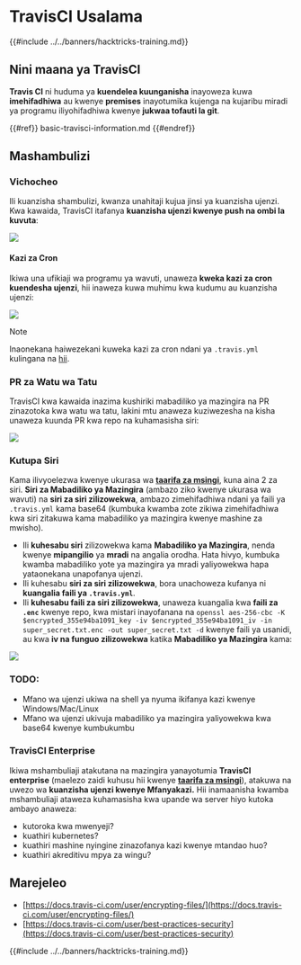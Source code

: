 # TravisCI Usalama

{{#include ../../banners/hacktricks-training.md}}

## Nini maana ya TravisCI

**Travis CI** ni huduma ya **kuendelea kuunganisha** inayoweza kuwa **imehifadhiwa** au kwenye **premises** inayotumika kujenga na kujaribu miradi ya programu iliyohifadhiwa kwenye **jukwaa tofauti la git**.

{{#ref}}
basic-travisci-information.md
{{#endref}}

## Mashambulizi

### Vichocheo

Ili kuanzisha shambulizi, kwanza unahitaji kujua jinsi ya kuanzisha ujenzi. Kwa kawaida, TravisCI itafanya **kuanzisha ujenzi kwenye push na ombi la kuvuta**:

![](<../../images/image (145).png>)

#### Kazi za Cron

Ikiwa una ufikiaji wa programu ya wavuti, unaweza **kweka kazi za cron kuendesha ujenzi**, hii inaweza kuwa muhimu kwa kudumu au kuanzisha ujenzi:

![](<../../images/image (243).png>)

> [!NOTE]
> Inaonekana haiwezekani kuweka kazi za cron ndani ya `.travis.yml` kulingana na [hii](https://github.com/travis-ci/travis-ci/issues/9162).

### PR za Watu wa Tatu

TravisCI kwa kawaida inazima kushiriki mabadiliko ya mazingira na PR zinazotoka kwa watu wa tatu, lakini mtu anaweza kuziwezesha na kisha unaweza kuunda PR kwa repo na kuhamasisha siri:

![](<../../images/image (208).png>)

### Kutupa Siri

Kama ilivyoelezwa kwenye ukurasa wa [**taarifa za msingi**](basic-travisci-information.md), kuna aina 2 za siri. **Siri za Mabadiliko ya Mazingira** (ambazo ziko kwenye ukurasa wa wavuti) na **siri za siri zilizowekwa**, ambazo zimehifadhiwa ndani ya faili ya `.travis.yml` kama base64 (kumbuka kwamba zote zikiwa zimehifadhiwa kwa siri zitakuwa kama mabadiliko ya mazingira kwenye mashine za mwisho).

- Ili **kuhesabu siri** zilizowekwa kama **Mabadiliko ya Mazingira**, nenda kwenye **mipangilio** ya **mradi** na angalia orodha. Hata hivyo, kumbuka kwamba mabadiliko yote ya mazingira ya mradi yaliyowekwa hapa yataonekana unapofanya ujenzi.
- Ili kuhesabu **siri za siri zilizowekwa**, bora unachoweza kufanya ni **kuangalia faili ya `.travis.yml`**.
- Ili **kuhesabu faili za siri zilizowekwa**, unaweza kuangalia kwa **faili za `.enc`** kwenye repo, kwa mistari inayofanana na `openssl aes-256-cbc -K $encrypted_355e94ba1091_key -iv $encrypted_355e94ba1091_iv -in super_secret.txt.enc -out super_secret.txt -d` kwenye faili ya usanidi, au kwa **iv na funguo zilizowekwa** katika **Mabadiliko ya Mazingira** kama:

![](<../../images/image (81).png>)

### TODO:

- Mfano wa ujenzi ukiwa na shell ya nyuma ikifanya kazi kwenye Windows/Mac/Linux
- Mfano wa ujenzi ukivuja mabadiliko ya mazingira yaliyowekwa kwa base64 kwenye kumbukumbu

### TravisCI Enterprise

Ikiwa mshambuliaji atakutana na mazingira yanayotumia **TravisCI enterprise** (maelezo zaidi kuhusu hii kwenye [**taarifa za msingi**](basic-travisci-information.md#travisci-enterprise)), atakuwa na uwezo wa **kuanzisha ujenzi kwenye Mfanyakazi.** Hii inamaanisha kwamba mshambuliaji ataweza kuhamasisha kwa upande wa server hiyo kutoka ambayo anaweza:

- kutoroka kwa mwenyeji?
- kuathiri kubernetes?
- kuathiri mashine nyingine zinazofanya kazi kwenye mtandao huo?
- kuathiri akreditivu mpya za wingu?

## Marejeleo

- [https://docs.travis-ci.com/user/encrypting-files/](https://docs.travis-ci.com/user/encrypting-files/)
- [https://docs.travis-ci.com/user/best-practices-security](https://docs.travis-ci.com/user/best-practices-security)

{{#include ../../banners/hacktricks-training.md}}
